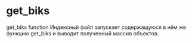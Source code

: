 # get_biks
get_biks function
Индексный файл запускает содержащуюся в нём же функцию get_biks и выводит полученный массив объектов.
